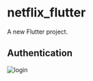 # netflix_flutter

A new Flutter project.

## Authentication

![login](https://user-images.githubusercontent.com/77542507/136256761-a9023ad0-f1a8-46c9-96a3-2a3c14373b2e.png)
